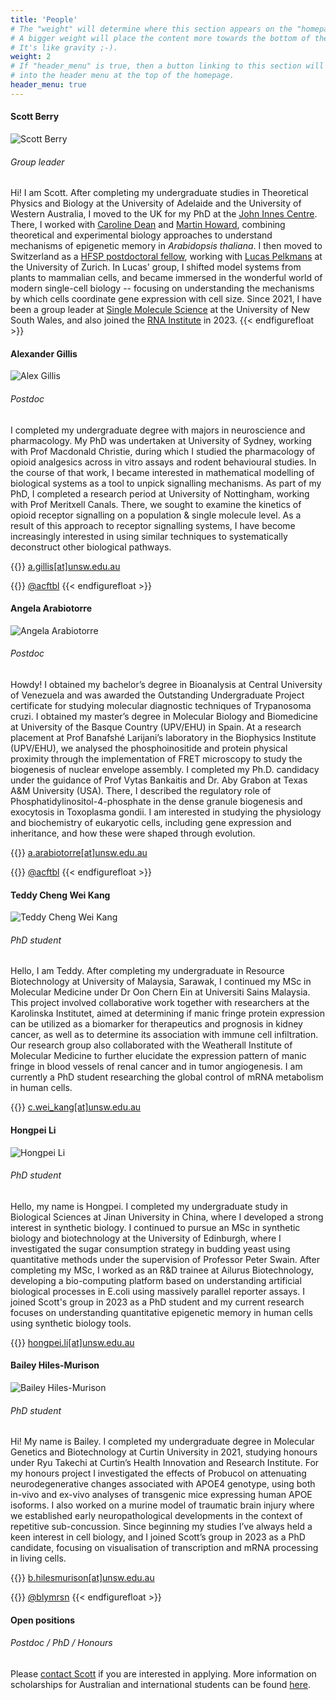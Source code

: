 ```yaml
---
title: 'People'
# The "weight" will determine where this section appears on the "homepage".
# A bigger weight will place the content more towards the bottom of the page.
# It's like gravity ;-).
weight: 2
# If "header_menu" is true, then a button linking to this section will be placed
# into the header menu at the top of the homepage.
header_menu: true
---
```



#### Scott Berry
![Scott Berry](images/ProfilePicture.jpg#floatright)
###### Group leader

Hi! I am Scott. After completing my undergraduate studies in Theoretical Physics and Biology at the University of Adelaide and the University of Western Australia, I moved to the UK for my PhD at the [John Innes Centre](https://www.jic.ac.uk/). There, I worked with [Caroline Dean](https://www.jic.ac.uk/people/caroline-dean/) and [Martin Howard](https://www.jic.ac.uk/people/martin-howard/), combining theoretical and experimental biology approaches to understand mechanisms of epigenetic memory in *Arabidopsis thaliana*. I then moved to Switzerland as a [HFSP postdoctoral fellow](https://www.hfsp.org/funding/hfsp-funding/postdoctoral-fellowships), working with [Lucas Pelkmans](https://pelkmanslab.org/) at the University of Zurich. In Lucas' group, I shifted model systems from plants to mammalian cells, and became immersed in the wonderful world of modern single-cell biology -- focusing on understanding the mechanisms by which cells coordinate gene expression with cell size. Since 2021, I have been a group leader at [Single Molecule Science](https://sms.unsw.edu.au/) at the University of New South Wales, and also joined the [RNA Institute](https://www.rna.unsw.edu.au/) in 2023.
{{< endfigurefloat >}}

#### Alexander Gillis
![Alex Gillis](images/AlexGillis_BW.jpg#floatright)
###### Postdoc

I completed my undergraduate degree with majors in neuroscience and pharmacology. My PhD was undertaken at University of Sydney, working with Prof Macdonald Christie, during which I studied the pharmacology of opioid analgesics across in vitro assays and rodent behavioural studies. In the course of that work, I became interested in mathematical modelling of biological systems as a tool to unpick signalling mechanisms. As part of my PhD, I completed a research period at University of Nottingham, working with Prof Meritxell Canals. There, we sought to examine the kinetics of opioid receptor signalling on a population & single molecule level. As a result of this approach to receptor signalling systems, I have become increasingly interested in using similar techniques to systematically deconstruct other biological pathways.

{{<icon class="fa fa-envelope">}}&nbsp;[a.gillis[at]unsw.edu.au](mailto:a.gillis@unsw.edu.au)

{{<icon class="fa fa-twitter">}}&nbsp;[@acftbl](http://twitter.com/acftbl)
{{< endfigurefloat >}}

#### Angela Arabiotorre
![Angela Arabiotorre](images/Angela_BW.jpg#floatright)
###### Postdoc

Howdy! I obtained my bachelor’s degree in Bioanalysis at Central University of Venezuela and was awarded the Outstanding Undergraduate Project certificate for studying molecular diagnostic techniques of Trypanosoma cruzi. I obtained my master’s degree in Molecular Biology and Biomedicine at University of the Basque Country (UPV/EHU) in Spain. At a research placement at Prof Banafshé Larijani’s laboratory in the Biophysics Institute (UPV/EHU), we analysed the phosphoinositide and protein physical proximity through the implementation of FRET microscopy to study the biogenesis of nuclear envelope assembly. I completed my Ph.D. candidacy under the guidance of Prof Vytas Bankaitis and Dr. Aby Grabon at Texas A&M University (USA). There, I described the regulatory role of Phosphatidylinositol-4-phosphate in the dense granule biogenesis and exocytosis in Toxoplasma gondii. I am interested in studying the physiology and biochemistry of eukaryotic cells, including gene expression and inheritance, and how these were shaped through evolution.

{{<icon class="fa fa-envelope">}}&nbsp;[a.arabiotorre[at]unsw.edu.au](mailto:a.arabiotorre@unsw.edu.au)

{{<icon class="fa fa-twitter">}}&nbsp;[@acftbl](http://twitter.com/acftbl)
{{< endfigurefloat >}}

#### Teddy Cheng Wei Kang
![Teddy Cheng Wei Kang](images/Teddy_BW.jpg#floatright)
###### PhD student

Hello, I am Teddy. After completing my undergraduate in Resource Biotechnology at University of Malaysia, Sarawak, I continued my MSc in Molecular Medicine under Dr Oon Chern Ein at Universiti Sains Malaysia. This project involved collaborative work together with researchers at the Karolinska Institutet, aimed at determining if manic fringe protein expression can be utilized as a biomarker for therapeutics and prognosis in kidney cancer, as well as to determine its association with immune cell infiltration. Our research group also collaborated with the Weatherall Institute of Molecular Medicine to further elucidate the expression pattern of manic fringe in blood vessels of renal cancer and in tumor angiogenesis. I am currently a PhD student researching the global control of mRNA metabolism in human cells.

{{<icon class="fa fa-envelope">}}&nbsp;[c.wei_kang[at]unsw.edu.au](mailto:c.wei_kang@unsw.edu.au)


#### Hongpei Li
![Hongpei Li](images/Hongpei_BW.jpg#floatright)
###### PhD student

Hello, my name is Hongpei. I completed my undergraduate study in Biological Sciences at Jinan University in China, where I developed a strong interest in synthetic biology. I continued to pursue an MSc in synthetic biology and biotechnology at the University of Edinburgh, where I investigated the sugar consumption strategy in budding yeast using quantitative methods under the supervision of Professor Peter Swain. After completing my MSc, I worked as an R&D trainee at Ailurus Biotechnology, developing a bio-computing platform based on understanding artificial biological processes in E.coli using massively parallel reporter assays. I joined Scott's group in 2023 as a PhD student and my current research focuses on understanding quantitative epigenetic memory in human cells using synthetic biology tools.

{{<icon class="fa fa-envelope">}}&nbsp;[hongpei.li[at]unsw.edu.au](mailto:hongpei.li@unsw.edu.au)

#### Bailey Hiles-Murison
![Bailey Hiles-Murison](images/Bailey_BW.jpg#floatright)
###### PhD student

Hi! My name is Bailey. I completed my undergraduate degree in Molecular Genetics and Biotechnology at Curtin University in 2021, studying honours under Ryu Takechi at Curtin’s Health Innovation and Research Institute. For my honours project I investigated the effects of Probucol on attenuating neurodegenerative changes associated with APOE4 genotype, using both in-vivo and ex-vivo analyses of transgenic mice expressing human APOE isoforms. I also worked on a murine model of traumatic brain injury where we established early neuropathological developments in the context of repetitive sub-concussion. Since beginning my studies I’ve always held a keen interest in cell biology, and I joined Scott’s group in 2023 as a PhD candidate, focusing on visualisation of transcription and mRNA processing in living cells.

{{<icon class="fa fa-envelope">}}&nbsp;[b.hilesmurison[at]unsw.edu.au](mailto:b.hilesmurison@unsw.edu.au)

{{<icon class="fa fa-twitter">}}&nbsp;[@blymrsn](http://twitter.com/blymrsn)
{{< endfigurefloat >}}

#### Open positions

###### Postdoc / PhD / Honours

Please [contact Scott](mailto:scott.berry@unsw.edu.au) if you are interested in applying. More information on scholarships for Australian and international students can be found [here](https://research.unsw.edu.au/graduate-research-scholarships).
